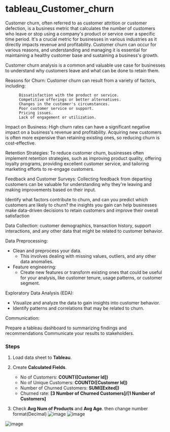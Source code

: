 # tableau_Customer_churn


Customer churn, often referred to as customer attrition or customer defection, is a business metric that calculates the number of customers who leave or stop using a company's product or service over a specific time period. It's a crucial metric for businesses in various industries as it directly impacts revenue and profitability. Customer churn can occur for various reasons, and understanding and managing it is essential for maintaining a healthy customer base and sustaining a business's growth.


Customer churn analysis is a common and valuable use case for businesses to understand why customers leave and what can be done to retain them.


 Reasons for Churn: Customer churn can result from a variety of factors, including:

          Dissatisfaction with the product or service.
          Competitive offerings or better alternatives.
          Changes in the customer's circumstances.
          Poor customer service or support.
          Pricing issues.
          Lack of engagement or utilization.

Impact on Business: High churn rates can have a significant negative impact on a business's revenue and profitability. Acquiring new customers is often more expensive than retaining existing ones, so reducing churn is cost-effective.


 Retention Strategies: To reduce customer churn, businesses often implement retention strategies, such as improving product quality, offering loyalty programs, providing excellent customer service, and tailoring marketing efforts to re-engage customers.


 Feedback and Customer Surveys: Collecting feedback from departing customers can be valuable for understanding why they're leaving and making improvements based on their input.

 

Identify what factors contribute to churn, and can you predict which customers are likely to churn? 
the insights you gain can help businesses make data-driven decisions to retain customers and improve their overall satisfaction

Data Collection:
customer demographics, transaction history, support interactions, and any other data that might be related to customer behavior.

Data Preprocessing:
- Clean and preprocess your data.
    - This involves dealing with missing values, outliers, and any other data anomalies.
- Feature engineering:
    - Create new features or transform existing ones that could be useful for your analysis, like customer tenure, usage patterns, or customer segment.


Exploratory Data Analysis (EDA):

- Visualize and analyze the data to gain insights into customer behavior.
- Identify patterns and correlations that may be related to churn.


Communication:

Prepare a tableau dashboard to summarizing findings and recommendations
Communicate your results to stakeholders.


### Steps

1.  Load data sheet to **Tableau**.
2.  Create **Calculated Fields**.
   
    - No of Customers: **COUNT([Customer Id])**
    - No of Unique Customers: **COUNTD([Customer Id])**
    - Number of Churned Customers: **SUM([Exited])**
    - Churned rate: **[3 Number of Churned Customers]/[1 Number of Customers]**

3.  Check **Avg Num of Products** and **Avg Age**. then change number format(Decimal) 
![image](https://github.com/hashinil/tableau_Customer_churn/assets/33922245/6d384de8-8673-4ba6-81c1-3090e53edfbe)
![image](https://github.com/hashinil/tableau_Customer_churn/assets/33922245/4a12bb86-a2dd-42be-82e4-aa9a7e69c6f1)






![image](https://github.com/hashinil/tableau_Customer_churn/assets/33922245/c8233868-4070-41a7-92cf-f7a1f0946baa)
